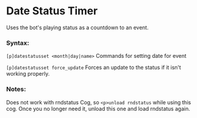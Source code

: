 # Date Status Timer
Uses the bot's playing status as a countdown to an event.

### Syntax:

`[p]datestatusset <month|day|name>` Commands for setting date for event

`[p]datestatusset force_update` Forces an update to the status if it isn't working properly.

### Notes:
Does not work with rndstatus Cog, so `<p>unload rndstatus` while using this cog. Once you
no longer need it, unload this one and load rndstatus again.
